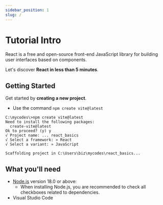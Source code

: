 ```yaml
---
sidebar_position: 1
slug: /
---
```


# Tutorial Intro

React is a free and open-source front-end JavaScript library for building user interfaces based on components. 

Let's discover **React in less than 5 minutes**.

## Getting Started

Get started by **creating a new project**.

- Use the command `npm create vite@latest`
```console
C:\mycodes\>npm create vite@latest
Need to install the following packages:
  create-vite@latest
Ok to proceed? (y) y
√ Project name: ... react_basics
√ Select a framework: » React
√ Select a variant: » JavaScript

Scaffolding project in C:\Users\biz\mycodes\react_basics...
```

## What you'll need

- [Node.js](https://nodejs.org/en/download/) version 18.0 or above:
  - When installing Node.js, you are recommended to check all checkboxes related to dependencies.
- Visual Studio Code  

